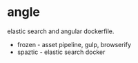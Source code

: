 angle
=====

elastic search and angular dockerfile.

* frozen - asset pipeline, gulp, browserify
* spaztic - elastic search docker
